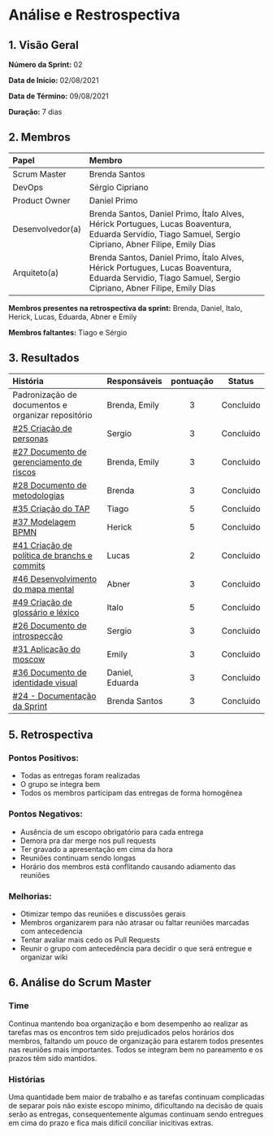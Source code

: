 # Análise e Restrospectiva

## 1. Visão Geral

**Número da Sprint:** 02   

**Data de Início:** 02/08/2021  

**Data de Término:** 09/08/2021   

**Duração:** 7 dias       

## 2. Membros
|      Papel       |          Membro            |
| :--------------  | :-----------------------   |
|    Scrum Master  |       Brenda Santos        |
|      DevOps      |      Sérgio Cipriano       |
|   Product Owner  |       Daniel Primo         |
| Desenvolvedor(a) |Brenda Santos, Daniel Primo, Ítalo Alves, Hérick Portugues, Lucas Boaventura, Eduarda Servidio, Tiago Samuel, Sergio Cipriano, Abner Filipe, Emily Dias |
|   Arquiteto(a)   |Brenda Santos, Daniel Primo, Ítalo Alves, Hérick Portugues, Lucas Boaventura, Eduarda Servidio, Tiago Samuel, Sergio Cipriano, Abner Filipe, Emily Dias| 

**Membros presentes na retrospectiva da sprint:**  Brenda, Daniel, Italo, Herick, Lucas, Eduarda, Abner e Emily

**Membros faltantes:** Tiago e Sérgio

## 3. Resultados
|  História  | Responsáveis  | pontuação | Status |
| :--------  | :-----------  | :-------: | :----: |
| Padronização de documentos e organizar repositório |  Brenda, Emily     |     3     | Concluido |
| [#25 Criação de personas](https://github.com/UnBArqDsw2021-1/2021.1_G02_TaNaMesa_docs/issues/25) |    Sergio   |    3    | Concluido |  
| [#27 Documento de gerenciamento de riscos](https://github.com/UnBArqDsw2021-1/2021.1_G02_TaNaMesa_docs/issues/27) |     Brenda, Emily     |    3   | Concluido |        
| [#28 Documento de metodologias](https://github.com/UnBArqDsw2021-1/2021.1_G02_TaNaMesa_docs/issues/28) |   Brenda   |   3   | Concluido | 
| [#35 Criação do TAP](https://github.com/UnBArqDsw2021-1/2021.1_G02_TaNaMesa_docs/issues/35) |  Tiago   |  5   | Concluido |   
| [#37 Modelagem BPMN](https://github.com/UnBArqDsw2021-1/2021.1_G02_TaNaMesa_docs/issues/37) |  Herick  |   5   | Concluido |     
| [#41 Criação de política de branchs e commits](https://github.com/UnBArqDsw2021-1/2021.1_G02_TaNaMesa_docs/issues/41) |    Lucas   |    2    | Concluido | 
| [#46 Desenvolvimento do mapa mental](https://github.com/UnBArqDsw2021-1/2021.1_G02_TaNaMesa_docs/issues/46) |  Abner   |    3   | Concluido |  
| [#49 Criação de glossário e léxico](https://github.com/UnBArqDsw2021-1/2021.1_G02_TaNaMesa_docs/issues/49) |   Italo   |   5   | Concluido |   
| [#26 Documento de introspecção](https://github.com/UnBArqDsw2021-1/2021.1_G02_TaNaMesa_docs/issues/26) |    Sergio   |   3   | Concluido |   
| [#31 Aplicação do moscow](https://github.com/UnBArqDsw2021-1/2021.1_G02_TaNaMesa_docs/issues/31) |  Emily   |  3   | Concluido |   
| [#36 Documento de identidade visual](https://github.com/UnBArqDsw2021-1/2021.1_G02_TaNaMesa_docs/issues/36) |  Daniel, Eduarda |   3   | Concluido |   
| [#24 - Documentação da Sprint](https://github.com/UnBArqDsw2021-1/2021.1_G02_TaNaMesa_docs/issues/24) | Brenda Santos |     3     | Concluido | 

## 5. Retrospectiva

### Pontos Positivos:
* Todas as entregas foram realizadas
* O grupo se integra bem
* Todos os membros participam das entregas de forma homogênea

### Pontos Negativos:
* Ausência de um escopo obrigatório para cada entrega 
* Demora pra dar merge nos pull requests
* Ter gravado a apresentação em cima da hora
* Reuniões continuam sendo longas
* Horário dos membros está conflitando causando adiamento das reuniões

### Melhorias:
* Otimizar tempo das reuniões e discussões gerais
* Membros organizarem para não atrasar ou faltar reuniões marcadas com antecedencia
* Tentar avaliar mais cedo os Pull Requests
* Reunir o grupo com antecedência para decidir o que será entregue e organizar wiki

## 6. Análise do Scrum Master
### Time
Continua mantendo boa organização e bom desempenho ao realizar as tarefas mas os encontros tem sido prejudicados pelos horários dos membros, faltando um pouco de organização para estarem todos presentes nas reuniões mais importantes. Todos se integram bem no pareamento e os prazos têm sido mantidos.

### Histórias
Uma quantidade bem maior de trabalho e as tarefas continuam complicadas de separar pois não existe escopo mínimo, dificultando na decisão de quais serão as entregas, consequentemente algumas continuam sendo entregues em cima do prazo e fica mais difícil conciliar inicitivas extras.

